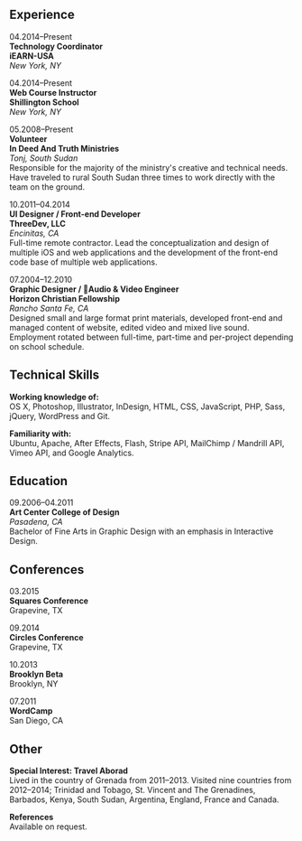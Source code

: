 ## Experience

04.2014–Present  
**Technology Coordinator**  
**iEARN-USA**  
*New York, NY*  

04.2014–Present  
**Web Course Instructor**  
**Shillington School**  
*New York, NY* 

05.2008–Present  
**Volunteer  
In Deed And Truth Ministries**  
*Tonj, South Sudan*  
Responsible for the majority of the ministry's creative and technical needs. Have traveled to rural South Sudan three times to work directly with the team on the ground.

10.2011–04.2014  
**UI Designer / Front-end Developer**  
**ThreeDev, LLC**  
*Encinitas, CA*  
Full-time remote contractor. Lead the conceptualization and design of multiple iOS and web applications and the development of the front-end code base of multiple web applications.

07.2004–12.2010  
**Graphic Designer / Audio & Video Engineer  
Horizon Christian Fellowship**  
*Rancho Santa Fe, CA*  
Designed small and large format print materials, developed front-end and managed content of website, edited video and mixed live sound. Employment rotated between full-time, part-time and per-project depending on school schedule.

## Technical Skills

**Working knowledge of:**  
OS X, Photoshop, Illustrator, InDesign, HTML, CSS, JavaScript, PHP, Sass, jQuery, WordPress and Git.

**Familiarity with:**  
Ubuntu, Apache, After Effects, Flash, Stripe API, MailChimp / Mandrill API, Vimeo API, and Google Analytics.

## Education

09.2006–04.2011  
**Art Center College of Design**  
*Pasadena, CA*  
Bachelor of Fine Arts in Graphic Design with an emphasis in Interactive Design.

## Conferences

03.2015  
**Squares Conference**  
Grapevine, TX

09.2014  
**Circles Conference**  
Grapevine, TX

10.2013  
**Brooklyn Beta**  
Brooklyn, NY

07.2011  
**WordCamp**  
San Diego, CA

## Other

**Special Interest: Travel Aborad**  
Lived in the country of Grenada from 2011–2013. Visited nine countries from 2012–2014; Trinidad and Tobago, St. Vincent and The Grenadines, Barbados, Kenya, South Sudan, Argentina, England, France and Canada.

**References**  
Available on request.
